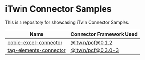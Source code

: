 # iTwin Connector Samples

This is a repository for showcasing iTwin Connector Samples.

| Name | Connector Framework Used |
|-     |-    |
| [cobie-excel-connector](https://github.com/iTwin/connector-samples/tree/main/cobie-excel-connector) | [@itwin/pcf@0.1.2](https://github.com/iTwin/pcf/releases/tag/v0.1.2) |
| [tag-elements-connector](https://github.com/iTwin/connector-samples/tree/tag-elments/tag-elements-connector) | [@itwin/pcf@0.3.0-3](https://www.npmjs.com/package/@itwin/pcf/v/0.3.0-3) |
